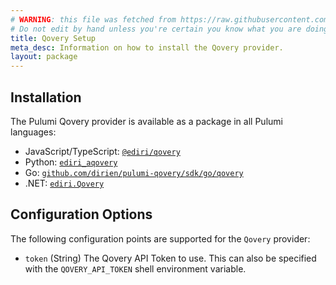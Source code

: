 ```yaml
---
# WARNING: this file was fetched from https://raw.githubusercontent.com/dirien/pulumi-qovery/v0.41.0/docs/installation-configuration.md
# Do not edit by hand unless you're certain you know what you are doing!
title: Qovery Setup
meta_desc: Information on how to install the Qovery provider.
layout: package
---
```


## Installation

The Pulumi Qovery provider is available as a package in all Pulumi languages:

* JavaScript/TypeScript: [`@ediri/qovery`](https://www.npmjs.com/package/@ediri/qovery)
* Python: [`ediri_aqovery`](https://pypi.org/project/ediri_qovery/)
* Go: [`github.com/dirien/pulumi-qovery/sdk/go/qovery`](https://github.com/dirien/pulumi-qovery)
* .NET: [`ediri.Qovery`](https://www.nuget.org/packages/ediri.Qovery)

## Configuration Options

The following configuration points are supported for the `Qovery` provider:

* `token` (String) The Qovery API Token to use. This can also be specified with the `QOVERY_API_TOKEN` shell environment variable.

